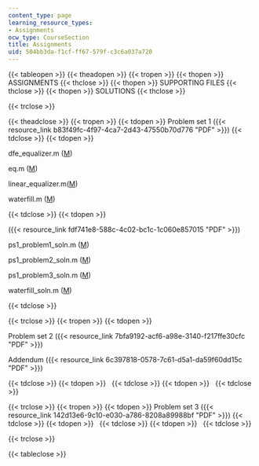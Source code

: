 ```yaml
---
content_type: page
learning_resource_types:
- Assignments
ocw_type: CourseSection
title: Assignments
uid: 504bb3da-f1cf-ff67-579f-c3c6a037a720
---
```


{{< tableopen >}}
{{< theadopen >}}
{{< tropen >}}
{{< thopen >}}
ASSIGNMENTS
{{< thclose >}}
{{< thopen >}}
SUPPORTING FILES
{{< thclose >}}
{{< thopen >}}
SOLUTIONS
{{< thclose >}}

{{< trclose >}}

{{< theadclose >}}
{{< tropen >}}
{{< tdopen >}}
Problem set 1 ({{< resource_link b83f49fc-4f97-4ca7-2d43-47550b70d776 "PDF" >}})
{{< tdclose >}}
{{< tdopen >}}


dfe\_equalizer.m ([M](/courses/electrical-engineering-and-computer-science/6-973-communication-system-design-spring-2006/assignments/dfe_equalizer.m))

eq.m ([M](/courses/electrical-engineering-and-computer-science/6-973-communication-system-design-spring-2006/assignments/eq.m))

linear\_equalizer.m([M](/courses/electrical-engineering-and-computer-science/6-973-communication-system-design-spring-2006/assignments/linear_equalizer.m))

waterfill.m ([M](/courses/electrical-engineering-and-computer-science/6-973-communication-system-design-spring-2006/assignments/waterfill.m))


{{< tdclose >}}
{{< tdopen >}}


({{< resource_link fdf741e8-588c-4c02-bc1c-1c060e857015 "PDF" >}})

ps1\_problem1\_soln.m ([M](/courses/electrical-engineering-and-computer-science/6-973-communication-system-design-spring-2006/assignments/ps1_problem1_soln.m))

ps1\_problem2\_soln.m ([M](/courses/electrical-engineering-and-computer-science/6-973-communication-system-design-spring-2006/assignments/ps1_problem2_soln.m))

ps1\_problem3\_soln.m ([M](/courses/electrical-engineering-and-computer-science/6-973-communication-system-design-spring-2006/assignments/ps1_problem3_soln.m))

waterfill\_soln.m ([M](/courses/electrical-engineering-and-computer-science/6-973-communication-system-design-spring-2006/assignments/waterfill_soln.m))


{{< tdclose >}}

{{< trclose >}}
{{< tropen >}}
{{< tdopen >}}


Problem set 2 ({{< resource_link 7bfa9192-acf6-a98e-3140-f217ffe30cfc "PDF" >}})

Addendum ({{< resource_link 6c397818-0578-7c61-d5a1-da59f60dd15c "PDF" >}})


{{< tdclose >}}
{{< tdopen >}}
 
{{< tdclose >}}
{{< tdopen >}}
 
{{< tdclose >}}

{{< trclose >}}
{{< tropen >}}
{{< tdopen >}}
Problem set 3 ({{< resource_link 142d13e6-9c10-e030-a786-8208a89988bf "PDF" >}})
{{< tdclose >}}
{{< tdopen >}}
 
{{< tdclose >}}
{{< tdopen >}}
 
{{< tdclose >}}

{{< trclose >}}

{{< tableclose >}}